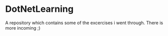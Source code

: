 # DotNetLearning
A repository which contains some of the excercises i went through. There is more incoming ;)
